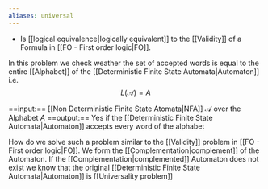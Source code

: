```yaml
---
aliases: universal
---
```

- Is [[logical equivalence|logically equivalent]] to the [[Validity]] of a Formula in [[FO - First order logic|FO]].

In this problem we check weather the set of accepted words  is equal to the entire [[Alphabet]]  of the [[Deterministic Finite State Automata|Automaton]] i.e.
$$L(\mathcal{A}) = A$$

==input:== [[Non Deterministic Finite State Atomata|NFA]] $\mathcal{A}$  over the Alphabet $A$
==output:== Yes if the [[Deterministic Finite State Automata|Automaton]] accepts every word of the alphabet

How do we solve such a problem similar to the [[Validity]] problem in [[FO - First order logic|FO]]. We form the [[Complementation|complement]] of the Automaton. If the [[Complementation|complemented]] Automaton does not exist we know that the original [[Deterministic Finite State Automata|Automaton]] is [[Universality problem]]